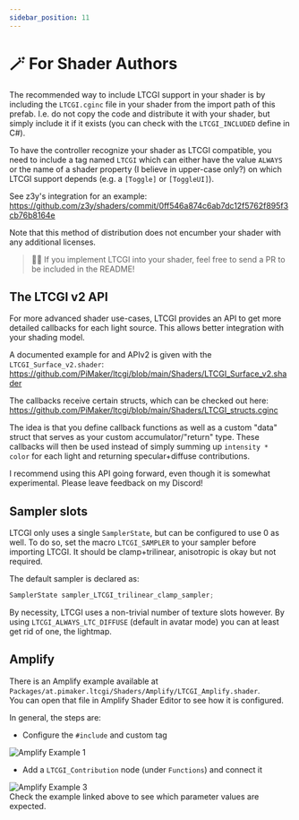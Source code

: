 ```yaml
---
sidebar_position: 11
---
```


# 🪄 For Shader Authors

The recommended way to include LTCGI support in your shader is by including the `LTCGI.cginc` file in your shader from the import path of this prefab. I.e. do not copy the code and distribute it with your shader, but simply include it if it exists (you can check with the `LTCGI_INCLUDED` define in C#).

To have the controller recognize your shader as LTCGI compatible, you need to include a tag named `LTCGI` which can either have the value `ALWAYS` or the name of a shader property (I believe in upper-case only?) on which LTCGI support depends (e.g. a `[Toggle]` or `[ToggleUI]`).

See z3y's integration for an example: https://github.com/z3y/shaders/commit/0ff546a874c6ab7dc12f5762f895f3cb76b8164e

Note that this method of distribution does not encumber your shader with any additional licenses.

> 🙋‍♂️ If you implement LTCGI into your shader, feel free to send a PR to be included in the README!

## The LTCGI v2 API

For more advanced shader use-cases, LTCGI provides an API to get more detailed callbacks for each light source. This allows better integration with your shading model.

A documented example for and APIv2 is given with the `LTCGI_Surface_v2.shader`: https://github.com/PiMaker/ltcgi/blob/main/Shaders/LTCGI_Surface_v2.shader

The callbacks receive certain structs, which can be checked out here: https://github.com/PiMaker/ltcgi/blob/main/Shaders/LTCGI_structs.cginc

The idea is that you define callback functions as well as a custom "data" struct that serves as your custom accumulator/"return" type. These callbacks will then be used instead of simply summing up `intensity * color` for each light and returning specular+diffuse contributions.

I recommend using this API going forward, even though it is somewhat experimental. Please leave feedback on my Discord!

## Sampler slots

LTCGI only uses a single `SamplerState`, but can be configured to use 0 as well. To do so, set the macro `LTCGI_SAMPLER` to your sampler before importing LTCGI. It should be clamp+trilinear, anisotropic is okay but not required.

The default sampler is declared as:
```csharp
SamplerState sampler_LTCGI_trilinear_clamp_sampler;
```

By necessity, LTCGI uses a non-trivial number of texture slots however. By using `LTCGI_ALWAYS_LTC_DIFFUSE` (default in avatar mode) you can at least get rid of one, the lightmap.

## Amplify

There is an Amplify example available at `Packages/at.pimaker.ltcgi/Shaders/Amplify/LTCGI_Amplify.shader`.  
You can open that file in Amplify Shader Editor to see how it is configured.

In general, the steps are:

* Configure the `#include` and custom tag

![Amplify Example 1](https://github.com/PiMaker/ltcgi/raw/main/Screenshots/amplify1.jpg)

* Add a `LTCGI_Contribution` node (under `Functions`) and connect it

![Amplify Example 3](https://github.com/PiMaker/ltcgi/raw/main/Screenshots/amplify3.jpg)  
Check the example linked above to see which parameter values are expected.